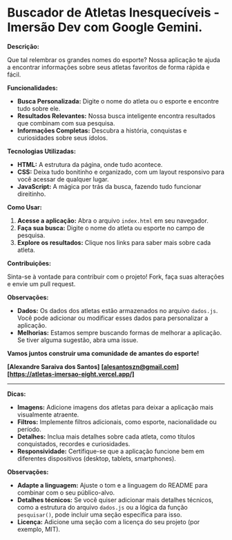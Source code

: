 # Buscador de Atletas Inesquecíveis - Imersão Dev com Google Gemini.

**Descrição:**

Que tal relembrar os grandes nomes do esporte?  Nossa aplicação te ajuda a encontrar informações sobre seus atletas favoritos de forma rápida e fácil. 

**Funcionalidades:**

* **Busca Personalizada:** Digite o nome do atleta ou o esporte e encontre tudo sobre ele.
* **Resultados Relevantes:** Nossa busca inteligente encontra resultados que combinam com sua pesquisa.
* **Informações Completas:** Descubra a história, conquistas e curiosidades sobre seus ídolos.

**Tecnologias Utilizadas:**

* **HTML:** A estrutura da página, onde tudo acontece.
* **CSS:** Deixa tudo bonitinho e organizado, com um layout responsivo para você acessar de qualquer lugar.
* **JavaScript:** A mágica por trás da busca, fazendo tudo funcionar direitinho.

**Como Usar:**

1. **Acesse a aplicação:** Abra o arquivo `index.html` em seu navegador.
2. **Faça sua busca:** Digite o nome do atleta ou esporte no campo de pesquisa.
3. **Explore os resultados:** Clique nos links para saber mais sobre cada atleta.

**Contribuições:**

Sinta-se à vontade para contribuir com o projeto! Fork, faça suas alterações e envie um pull request. 

**Observações:**

* **Dados:** Os dados dos atletas estão armazenados no arquivo `dados.js`. Você pode adicionar ou modificar esses dados para personalizar a aplicação.
* **Melhorias:** Estamos sempre buscando formas de melhorar a aplicação. Se tiver alguma sugestão, abra uma issue.

**Vamos juntos construir uma comunidade de amantes do esporte!**

**[Alexandre Saraiva dos Santos]**
**[alesantoszn@gmail.com]**
**[https://atletas-imersao-eight.vercel.app/]**

---

**Dicas:**

* **Imagens:** Adicione imagens dos atletas para deixar a aplicação mais visualmente atraente.
* **Filtros:** Implemente filtros adicionais, como esporte, nacionalidade ou período.
* **Detalhes:** Inclua mais detalhes sobre cada atleta, como títulos conquistados, recordes e curiosidades.
* **Responsividade:** Certifique-se que a aplicação funcione bem em diferentes dispositivos (desktop, tablets, smartphones).

**Observações:**

* **Adapte a linguagem:** Ajuste o tom e a linguagem do README para combinar com o seu público-alvo.
* **Detalhes técnicos:** Se você quiser adicionar mais detalhes técnicos, como a estrutura do arquivo `dados.js` ou a lógica da função `pesquisar()`, pode incluir uma seção específica para isso.
* **Licença:** Adicione uma seção com a licença do seu projeto (por exemplo, MIT).

